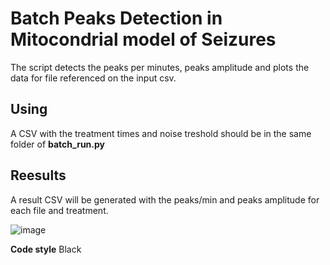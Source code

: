 # Batch Peaks Detection in Mitocondrial model of Seizures

The script detects the peaks per minutes, peaks amplitude and plots the data for file referenced on the input csv.


## Using

A CSV with the treatment times and noise treshold should be in the same folder of **batch_run.py**

## Reesults

A result CSV will be generated with the peaks/min and peaks amplitude for each file and treatment.

![image](https://user-images.githubusercontent.com/47299428/176182606-7cbf5396-9292-44f8-9535-d0842123ea2c.png)




**Code style**
Black

